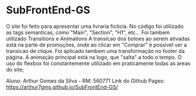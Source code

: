# SubFrontEnd-GS

O site foi feito para apresentar uma livraria ficticia.
No código foi utilizado as tags semanticas, como "Main", "Section", "H1", etc...
Foi tambem utilizado Transitions e Animations
A transicao dos botoes ao serem ativadas está na parte de promoções, onde ao clicar em "Comprar" é possivel ver a transicao de clique. Foi aplicado tambem uma transformação no footer da página.
A animação principal está na logo, que "salta" a todo o tempo.
O uso do flexbox foi constantemente utilizado em praticamente todas as areas do site;

Aluno: Arthur Gomes da Silva - RM: 560771
Link do Github Pages: https://arthur7gms.github.io/SubFrontEnd-GS/
